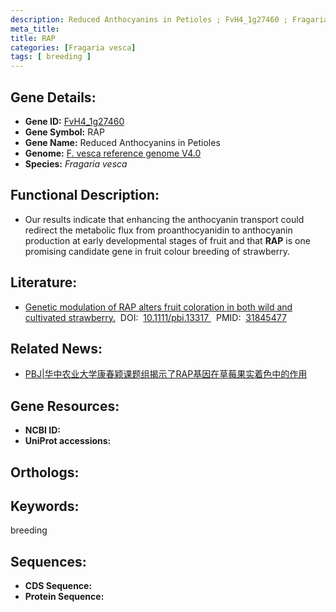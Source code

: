 ```yaml
---
description: Reduced Anthocyanins in Petioles ; FvH4_1g27460 ; Fragaria vesca
meta_title:
title: RAP
categories: [Fragaria vesca]
tags: [ breeding ]
---
```


## Gene Details:
- **Gene ID:**	[FvH4_1g27460]()
- **Gene Symbol:** RAP
- **Gene Name:** Reduced Anthocyanins in Petioles
- **Genome:** [F. vesca reference genome V4.0]()
- **Species:** *Fragaria vesca*

## Functional Description:
   - Our results indicate that enhancing the anthocyanin transport could redirect the metabolic flux from proanthocyanidin to anthocyanin production at early developmental stages of fruit and that **RAP** is one promising candidate gene in fruit colour breeding of strawberry.

## Literature:
   - [Genetic modulation of RAP alters fruit coloration in both wild and cultivated strawberry.]( https://onlinelibrary.wiley.com/doi/10.1111/pbi.13317)&nbsp;&nbsp;DOI:&nbsp;&nbsp;[10.1111/pbi.13317 ](https://onlinelibrary.wiley.com/doi/10.1111/pbi.13317)&nbsp;&nbsp;PMID:&nbsp;&nbsp;[31845477](https://pubmed.ncbi.nlm.nih.gov/31845477/)

## Related News:
   - [PBJ|华中农业大学康春颖课题组揭示了RAP基因在草莓果实着色中的作用](https://mp.weixin.qq.com/s?__biz=Mzg3MDEwNDEyMg==&mid=2247486672&idx=1&sn=9b19575146328d0a97bc243de47ff9b4&chksm=ce93a185f9e42893662637f066434fe57e1e91aefdeabf70b95bd6e585541e3fd6abd74f3a08&scene=27#wechat_redirect)

## Gene Resources:
- **NCBI ID:** [](https://www.ncbi.nlm.nih.gov/gene/?term=)
- **UniProt accessions:** [](https://www.uniprot.org/uniprotkb//entry)

## Orthologs:


## Keywords:
breeding

## Sequences:
- **CDS Sequence:**
- **Protein Sequence:**
